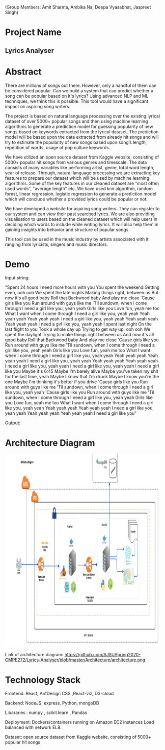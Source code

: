 (Group Members: Amit Sharma, Ambika Na, Deepa Vyasabhat, Jaspreet Singh)


# Project Name

## Lyrics Analyser

# Abstract

There are millions of songs out there. However, only a handful of them can be considered popular. Can we build a system that can predict whether a song can be popular based on it's lyrics? Using advanced NLP and ML techniques, we think this is possible. This tool would have a significant impact on aspiring song writers.

The project is based on natural language processing over the existing lyrical dataset of over 5000+ popular songs and then using machine learning algorithms to generate a prediction model for guessing popularity of new songs based on keywords extracted from the lyrical dataset. The prediction model will be based upon the data extracted from already hit songs and will try to estimate the popularity of new songs based upon song’s length, repetition of words, usage of pop culture keywords. 

We have utilized an open source dataset from Kaggle website, consisting of 5000+ popular hit songs from various genres and timescale. The data consists of many variables like performing artist, genre, total word length, year of release. Through, natural language processing we are extracting key features to prepare our dataset which will be used by machine learning algorithms. Some of the key features in our cleaned dataset are "most often used words", "average length" etc. 
We have used knn algorithm, random forest, linear regression, logistic regression to generate a prediction model which will conclude whether a provided lyrics could be popular or not. 

We have developed a website for aspiring song writers. They can register to our system and can view their past searched lyrics. We are also providing visualisation to users based on the cleaned dataset which will help users in deciding which words to include while writing lyrics. It will also help them in gaining insights into behavior and structure of popular songs.  

This tool can be used in the music industry by artists associated with it ranging from lyricists, singers and music directors. 

# Demo

Input string: 

"Spent 24 hours I need more hours with you You spent the weekend Getting even, ooh ooh We spent the late nights Making things right, between us But now it's all good baby Roll that Backwood baby And play me close 'Cause girls like you Run around with guys like me 'Til sundown, when I come through I need a girl like you, yeah yeah Girls like you Love fun, yeah me too What I want when I come through I need a girl like you, yeah yeah Yeah yeah yeah Yeah yeah yeah I need a girl like you, yeah yeah Yeah yeah yeah Yeah yeah yeah I need a girl like you, yeah yeah I spent last night On the last flight to you Took a whole day up Trying to get way up, ooh ooh We spent the daylight Trying to make things right between us And now it's all good baby Roll that Backwood baby And play me close 'Cause girls like you Run around with guys like me 'Til sundown, when I come through I need a girl like you, yeah yeah Girls like you Love fun, yeah me too What I want when I come through I need a girl like you, yeah yeah Yeah yeah yeah Yeah yeah yeah I need a girl like you, yeah yeah Yeah yeah yeah Yeah yeah yeah I need a girl like you, yeah yeah I need a girl like you, yeah yeah I need a girl like you Maybe it's 6:45 Maybe I'm barely alive Maybe you've taken my shit for the last time, yeah Maybe I know that I'm drunk Maybe I know you're the one Maybe I'm thinking it's better if you drive 'Cause girls like you Run around with guys like me 'Til sundown, when I come through I need a girl like you, yeah yeah 'Cause girls like you Run around with guys like me 'Til sundown, when I come through I need a girl like you, yeah yeah Girls like you Love fun, yeah me too What I want when I come through I need a girl like you, yeah yeah Yeah yeah yeah Yeah yeah yeah I need a girl like you, yeah yeah Yeah yeah yeah Yeah yeah yeah I need a girl like you"

Output:


# Architecture Diagram
<img src="Architecture/architecture.png" height="625">

Link of architecture diagram:
https://github.com/SJSUSpring2020-CMPE272/Lyrics-Analyser/blob/master/Architecture/architecture.png

# Technology Stack

Frontend: React, AntDesign CSS ,React-viz, D3-cloud 

Backend: NodeJS, express, Python, mongoDB 

Libararies : numpy , scikit.learn , Pandas

Deployment: Dockers/containers running on Amazon EC2 instances Load balanced with network ELB. 

Dataset: open source dataset from Kaggle website, consisting of 5000+ popular hit songs 


